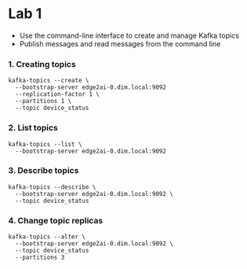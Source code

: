 # Lab 1

- Use the command-line interface to create and manage Kafka topics 
- Publish messages and read messages from the command line

### 1. Creating topics

``` 
kafka-topics --create \
  --bootstrap-server edge2ai-0.dim.local:9092
  --replication-factor 1 \
  --partitions 1 \
  --topic device_status
  ```
 
 ### 2. List topics

``` 
kafka-topics --list \
  --bootstrap-server edge2ai-0.dim.local:9092
```
  
 ### 3. Describe topics

``` 
kafka-topics --describe \
  --bootstrap-server edge2ai-0.dim.local:9092 \
  --topic device_status
```
  
 ### 4. Change topic replicas

```             
kafka-topics --alter \
  --bootstrap-server edge2ai-0.dim.local:9092 \
  --topic device_status
  --partitions 3
```
  
